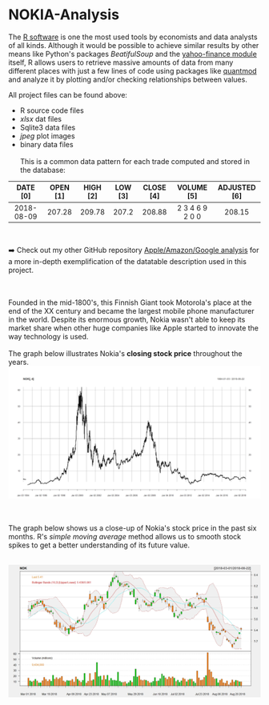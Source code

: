 # NOKIA-Analysis

The [R software](https://www.r-project.org/) is one the most used tools by economists and data analysts of all kinds. Although it would be possible to achieve similar results by other means like Python's packages <em>BeatifulSoup</em> and the [yahoo-finance module](https://pypi.org/project/yahoo-finance/) itself, R allows users to retrieve massive amounts of data from many different places with just a few lines of code using packages like [quantmod](https://cran.r-project.org/web/packages/quantmod/index.html) and analyze it by plotting and/or checking relationships between values.<br>

All project files can be found above:
- R source code files
- <em>xlsx</em> dat files
- Sqlite3 data files
- <em>jpeg</em> plot images
- binary data files
<br><br>
This is a common data pattern for each trade computed and stored in the database:

|    DATE [0]    |    OPEN [1]    |    HIGH [2]    |     LOW [3]     |     CLOSE [4]    |     VOLUME [5]    |     ADJUSTED [6]     | 
|:--------------:|:--------------:|:--------------:|:---------------:|:----------------:|:-----------------:|:--------------------:|
|   2018-08-09   |     207.28     |     209.78     |      207.2      |      208.88      |  2 3 4 6 9 2 0 0  |        208.15        |

<br>


:arrow_right: Check out my other GitHub repository [Apple/Amazon/Google analysis](https://github.com/Rickyc14/Apple-Amazon-Google-Analysis.git) for a more in-depth exemplification of the datatable description used in this project.


<br><br>
Founded in the mid-1800's, this Finnish Giant took Motorola's place at the end of the XX century and became the largest mobile phone
manufacturer in the world. Despite its enormous growth, Nokia wasn't able to keep its market share when other huge companies like Apple
started to innovate the way technology is used.<br><br>
The graph below illustrates Nokia's <strong>closing stock price</strong> throughout the years. 
![alt text](data-plot/Rplot02.jpg "NOKIA1")


<br><br>
The graph below shows us a close-up of Nokia's stock price in the past six months. R's <em>simple moving average</em> method allows us to smooth stock spikes to get a better understanding of its future value. <br><br>



![alt text](data-plot/Rplot.jpg "NOKIA2")
